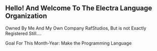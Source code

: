 ## Hello! And Welcome To The Electra Language Organization
Owned By Me And My Own Company RafStudios, But is not Exactly Registered Still....

Goal For This Month-Year:
Make the Programming Language

<!--



-->
